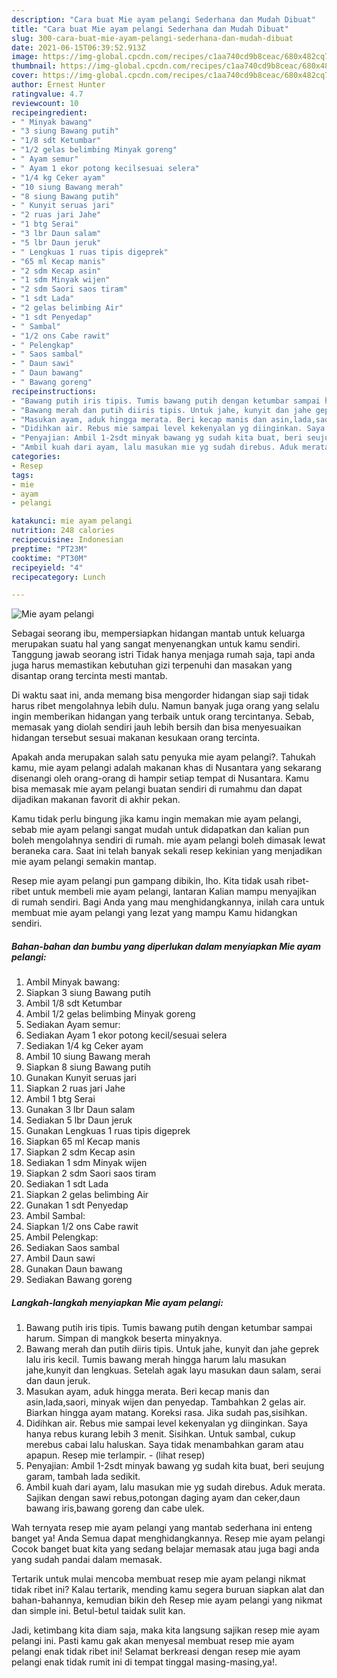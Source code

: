 ```yaml
---
description: "Cara buat Mie ayam pelangi Sederhana dan Mudah Dibuat"
title: "Cara buat Mie ayam pelangi Sederhana dan Mudah Dibuat"
slug: 300-cara-buat-mie-ayam-pelangi-sederhana-dan-mudah-dibuat
date: 2021-06-15T06:39:52.913Z
image: https://img-global.cpcdn.com/recipes/c1aa740cd9b8ceac/680x482cq70/mie-ayam-pelangi-foto-resep-utama.jpg
thumbnail: https://img-global.cpcdn.com/recipes/c1aa740cd9b8ceac/680x482cq70/mie-ayam-pelangi-foto-resep-utama.jpg
cover: https://img-global.cpcdn.com/recipes/c1aa740cd9b8ceac/680x482cq70/mie-ayam-pelangi-foto-resep-utama.jpg
author: Ernest Hunter
ratingvalue: 4.7
reviewcount: 10
recipeingredient:
- " Minyak bawang"
- "3 siung Bawang putih"
- "1/8 sdt Ketumbar"
- "1/2 gelas belimbing Minyak goreng"
- " Ayam semur"
- " Ayam 1 ekor potong kecilsesuai selera"
- "1/4 kg Ceker ayam"
- "10 siung Bawang merah"
- "8 siung Bawang putih"
- " Kunyit seruas jari"
- "2 ruas jari Jahe"
- "1 btg Serai"
- "3 lbr Daun salam"
- "5 lbr Daun jeruk"
- " Lengkuas 1 ruas tipis digeprek"
- "65 ml Kecap manis"
- "2 sdm Kecap asin"
- "1 sdm Minyak wijen"
- "2 sdm Saori saos tiram"
- "1 sdt Lada"
- "2 gelas belimbing Air"
- "1 sdt Penyedap"
- " Sambal"
- "1/2 ons Cabe rawit"
- " Pelengkap"
- " Saos sambal"
- " Daun sawi"
- " Daun bawang"
- " Bawang goreng"
recipeinstructions:
- "Bawang putih iris tipis. Tumis bawang putih dengan ketumbar sampai harum. Simpan di mangkok beserta minyaknya."
- "Bawang merah dan putih diiris tipis. Untuk jahe, kunyit dan jahe geprek lalu iris kecil. Tumis bawang merah hingga harum lalu masukan jahe,kunyit dan lengkuas. Setelah agak layu masukan daun salam, serai dan daun jeruk."
- "Masukan ayam, aduk hingga merata. Beri kecap manis dan asin,lada,saori, minyak wijen dan penyedap. Tambahkan 2 gelas air. Biarkan hingga ayam matang. Koreksi rasa. Jika sudah pas,sisihkan."
- "Didihkan air. Rebus mie sampai level kekenyalan yg diinginkan. Saya hanya rebus kurang lebih 3 menit. Sisihkan. Untuk sambal, cukup merebus cabai lalu haluskan. Saya tidak menambahkan garam atau apapun. Resep mie terlampir.           (lihat resep)"
- "Penyajian: Ambil 1-2sdt minyak bawang yg sudah kita buat, beri seujung garam, tambah lada sedikit."
- "Ambil kuah dari ayam, lalu masukan mie yg sudah direbus. Aduk merata. Sajikan dengan sawi rebus,potongan daging ayam dan ceker,daun bawang iris,bawang goreng dan cabe ulek."
categories:
- Resep
tags:
- mie
- ayam
- pelangi

katakunci: mie ayam pelangi 
nutrition: 248 calories
recipecuisine: Indonesian
preptime: "PT23M"
cooktime: "PT30M"
recipeyield: "4"
recipecategory: Lunch

---
```



![Mie ayam pelangi](https://img-global.cpcdn.com/recipes/c1aa740cd9b8ceac/680x482cq70/mie-ayam-pelangi-foto-resep-utama.jpg)

Sebagai seorang ibu, mempersiapkan hidangan mantab untuk keluarga merupakan suatu hal yang sangat menyenangkan untuk kamu sendiri. Tanggung jawab seorang istri Tidak hanya menjaga rumah saja, tapi anda juga harus memastikan kebutuhan gizi terpenuhi dan masakan yang disantap orang tercinta mesti mantab.

Di waktu  saat ini, anda memang bisa mengorder hidangan siap saji tidak harus ribet mengolahnya lebih dulu. Namun banyak juga orang yang selalu ingin memberikan hidangan yang terbaik untuk orang tercintanya. Sebab, memasak yang diolah sendiri jauh lebih bersih dan bisa menyesuaikan hidangan tersebut sesuai makanan kesukaan orang tercinta. 



Apakah anda merupakan salah satu penyuka mie ayam pelangi?. Tahukah kamu, mie ayam pelangi adalah makanan khas di Nusantara yang sekarang disenangi oleh orang-orang di hampir setiap tempat di Nusantara. Kamu bisa memasak mie ayam pelangi buatan sendiri di rumahmu dan dapat dijadikan makanan favorit di akhir pekan.

Kamu tidak perlu bingung jika kamu ingin memakan mie ayam pelangi, sebab mie ayam pelangi sangat mudah untuk didapatkan dan kalian pun boleh mengolahnya sendiri di rumah. mie ayam pelangi boleh dimasak lewat beraneka cara. Saat ini telah banyak sekali resep kekinian yang menjadikan mie ayam pelangi semakin mantap.

Resep mie ayam pelangi pun gampang dibikin, lho. Kita tidak usah ribet-ribet untuk membeli mie ayam pelangi, lantaran Kalian mampu menyajikan di rumah sendiri. Bagi Anda yang mau menghidangkannya, inilah cara untuk membuat mie ayam pelangi yang lezat yang mampu Kamu hidangkan sendiri.

<!--inarticleads1-->

##### Bahan-bahan dan bumbu yang diperlukan dalam menyiapkan Mie ayam pelangi:

1. Ambil  Minyak bawang:
1. Siapkan 3 siung Bawang putih
1. Ambil 1/8 sdt Ketumbar
1. Ambil 1/2 gelas belimbing Minyak goreng
1. Sediakan  Ayam semur:
1. Sediakan  Ayam 1 ekor potong kecil/sesuai selera
1. Sediakan 1/4 kg Ceker ayam
1. Ambil 10 siung Bawang merah
1. Siapkan 8 siung Bawang putih
1. Gunakan  Kunyit seruas jari
1. Siapkan 2 ruas jari Jahe
1. Ambil 1 btg Serai
1. Gunakan 3 lbr Daun salam
1. Sediakan 5 lbr Daun jeruk
1. Gunakan  Lengkuas 1 ruas tipis digeprek
1. Siapkan 65 ml Kecap manis
1. Siapkan 2 sdm Kecap asin
1. Sediakan 1 sdm Minyak wijen
1. Siapkan 2 sdm Saori saos tiram
1. Sediakan 1 sdt Lada
1. Siapkan 2 gelas belimbing Air
1. Gunakan 1 sdt Penyedap
1. Ambil  Sambal:
1. Siapkan 1/2 ons Cabe rawit
1. Ambil  Pelengkap:
1. Sediakan  Saos sambal
1. Ambil  Daun sawi
1. Gunakan  Daun bawang
1. Sediakan  Bawang goreng




<!--inarticleads2-->

##### Langkah-langkah menyiapkan Mie ayam pelangi:

1. Bawang putih iris tipis. Tumis bawang putih dengan ketumbar sampai harum. Simpan di mangkok beserta minyaknya.
1. Bawang merah dan putih diiris tipis. Untuk jahe, kunyit dan jahe geprek lalu iris kecil. Tumis bawang merah hingga harum lalu masukan jahe,kunyit dan lengkuas. Setelah agak layu masukan daun salam, serai dan daun jeruk.
1. Masukan ayam, aduk hingga merata. Beri kecap manis dan asin,lada,saori, minyak wijen dan penyedap. Tambahkan 2 gelas air. Biarkan hingga ayam matang. Koreksi rasa. Jika sudah pas,sisihkan.
1. Didihkan air. Rebus mie sampai level kekenyalan yg diinginkan. Saya hanya rebus kurang lebih 3 menit. Sisihkan. Untuk sambal, cukup merebus cabai lalu haluskan. Saya tidak menambahkan garam atau apapun. Resep mie terlampir. -           (lihat resep)
1. Penyajian: Ambil 1-2sdt minyak bawang yg sudah kita buat, beri seujung garam, tambah lada sedikit.
1. Ambil kuah dari ayam, lalu masukan mie yg sudah direbus. Aduk merata. Sajikan dengan sawi rebus,potongan daging ayam dan ceker,daun bawang iris,bawang goreng dan cabe ulek.




Wah ternyata resep mie ayam pelangi yang mantab sederhana ini enteng banget ya! Anda Semua dapat menghidangkannya. Resep mie ayam pelangi Cocok banget buat kita yang sedang belajar memasak atau juga bagi anda yang sudah pandai dalam memasak.

Tertarik untuk mulai mencoba membuat resep mie ayam pelangi nikmat tidak ribet ini? Kalau tertarik, mending kamu segera buruan siapkan alat dan bahan-bahannya, kemudian bikin deh Resep mie ayam pelangi yang nikmat dan simple ini. Betul-betul taidak sulit kan. 

Jadi, ketimbang kita diam saja, maka kita langsung sajikan resep mie ayam pelangi ini. Pasti kamu gak akan menyesal membuat resep mie ayam pelangi enak tidak ribet ini! Selamat berkreasi dengan resep mie ayam pelangi enak tidak rumit ini di tempat tinggal masing-masing,ya!.

